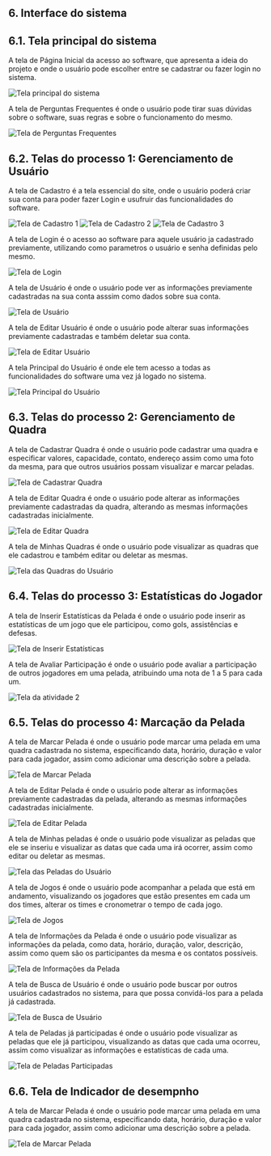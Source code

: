 
## 6. Interface do sistema

## 6.1. Tela principal do sistema

A tela de Página Inicial da acesso ao software, que apresenta a ideia do projeto e onde o usuário pode escolher entre se cadastrar ou fazer login no sistema.

![`Tela principal do sistema`](images/TelaInicial.png)

A tela de Perguntas Frequentes é onde o usuário pode tirar suas dúvidas sobre o software, suas regras e sobre o funcionamento do mesmo.

![`Tela de Perguntas Frequentes`](images/FAQ.png)

## 6.2. Telas do processo 1: Gerenciamento de Usuário

A tela de Cadastro é a tela essencial do site, onde o usuário poderá criar sua conta para poder fazer Login e usufruir das funcionalidades do software.

![`Tela de Cadastro 1`](images/Cadastro.png)
![`Tela de Cadastro 2`](images/Cadastro2.png)
![`Tela de Cadastro 3`](images/Cadastro3.png)

A tela de Login é o acesso ao software para aquele usuário ja cadastrado previamente, utilizando como parametros o usuário e senha definidas pelo mesmo.

![`Tela de Login`](images/Login.png)

A tela de Usuário é onde o usuário pode ver as informações previamente cadastradas na sua conta asssim como dados sobre sua conta.

![`Tela de Usuário`](images/Usuario.png)

A tela de Editar Usuário é onde o usuário pode alterar suas informações previamente cadastradas e também deletar sua conta.

![`Tela de Editar Usuário`](images/EditarUsuario.png)

A tela Principal do Usuário é onde ele tem acesso a todas as funcionalidades do software uma vez já logado no sistema.

![`Tela Principal do Usuário`](images/PaginaPrincipalUsuario.png)

## 6.3. Telas do processo 2: Gerenciamento de Quadra

A tela de Cadastrar Quadra é onde o usuário pode cadastrar uma quadra e especificar valores, capacidade, contato, endereço assim como uma foto da mesma, para que outros usuários possam visualizar e marcar peladas.

![`Tela de Cadastrar Quadra`](images/CadastroQuadra.png)

A tela de Editar Quadra é onde o usuário pode alterar as informações previamente cadastradas da quadra, alterando as mesmas informações cadastradas inicialmente.

![`Tela de Editar Quadra`](images/EditarQuadra.png)

A tela de Minhas Quadras é onde o usuário pode visualizar as quadras que ele cadastrou e também editar ou deletar as mesmas.

![`Tela das Quadras do Usuário`](images/QuadrasUsuario.png)

## 6.4. Telas do processo 3: Estatísticas do Jogador

A tela de Inserir Estatísticas da Pelada é onde o usuário pode inserir as estatísticas de um jogo que ele participou, como gols, assistências e defesas.

![`Tela de Inserir Estatísticas`](images/InserirEstatisticasPelada.png)

A tela de Avaliar Participação é onde o usuário pode avaliar a participação de outros jogadores em uma pelada, atribuindo uma nota de 1 a 5 para cada um.

![`Tela da atividade 2`](images/AvaliarParticipação.png)

## 6.5. Telas do processo 4: Marcação da Pelada

A tela de Marcar Pelada é onde o usuário pode marcar uma pelada em uma quadra cadastrada no sistema, especificando data, horário, duração e valor para cada jogador, assim como adicionar uma descrição sobre a pelada.

![`Tela de Marcar Pelada`](images/CadastrarPelada.png)

A tela de Editar Pelada é onde o usuário pode alterar as informações previamente cadastradas da pelada, alterando as mesmas informações cadastradas inicialmente.

![`Tela de Editar Pelada`](images/EditarPelada.png)

A tela de Minhas peladas é onde o usuário pode visualizar as peladas que ele se inseriu e visualizar as datas que cada uma irá ocorrer, assim como editar ou deletar as mesmas.

![`Tela das Peladas do Usuário`](images/PeladasUsuario.png)

A tela de Jogos é onde o usuário pode acompanhar a pelada que está em andamento, visualizando os jogadores que estão presentes em cada um dos times, alterar os times e cronometrar o tempo de cada jogo.

![`Tela de Jogos`](images/TelaJogos.png)

A tela de Informações da Pelada é onde o usuário pode visualizar as informações da pelada, como data, horário, duração, valor, descrição, assim como quem são os participantes da mesma e os contatos possíveis.

![`Tela de Informações da Pelada`](images/InfoPelada.png)

A tela de Busca de Usuário é onde o usuário pode buscar por outros usuários cadastrados no sistema, para que possa convidá-los para a pelada já cadastrada.

![`Tela de Busca de Usuário`](images/BuscaUsuario.png)

A tela de Peladas já participadas é onde o usuário pode visualizar as peladas que ele já participou, visualizando as datas que cada uma ocorreu, assim como visualizar as informações e estatísticas de cada uma.

![`Tela de Peladas Participadas`](images/PeladasParticipadas.png)

## 6.6. Tela de Indicador de desempnho

A tela de Marcar Pelada é onde o usuário pode marcar uma pelada em uma quadra cadastrada no sistema, especificando data, horário, duração e valor para cada jogador, assim como adicionar uma descrição sobre a pelada.

![`Tela de Marcar Pelada`](images/IndicadoresDesempenho.png)
